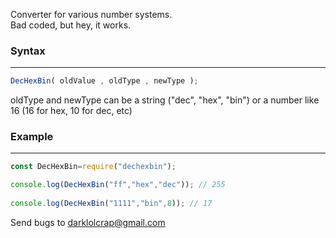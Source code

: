 Converter for various number systems.  
Bad coded, but hey, it works.

### Syntax
-----
```js
DecHexBin( oldValue , oldType , newType );
```

oldType and newType can be a string ("dec", "hex", "bin") or a number like 16 (16 for hex, 10 for dec, etc)

### Example
-----
```js
const DecHexBin=require("dechexbin");

console.log(DecHexBin("ff","hex","dec")); // 255
    
console.log(DecHexBin("1111","bin",8)); // 17
```

Send bugs to darklolcrap@gmail.com
